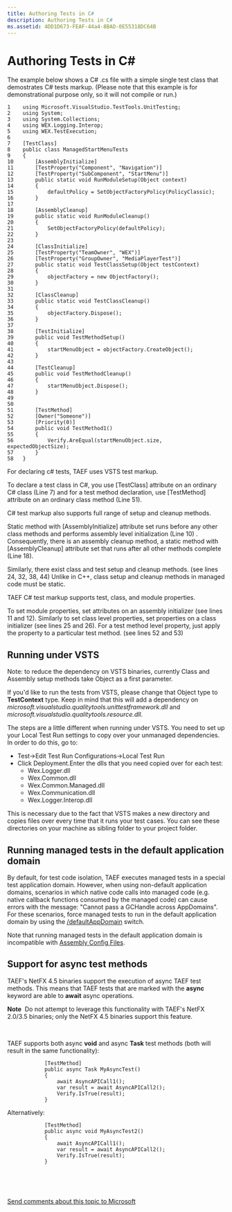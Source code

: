 ```yaml
---
title: Authoring Tests in C#
description: Authoring Tests in C#
ms.assetid: 4DD1D673-FEAF-44a4-8BAD-0E55318DC64B
---
```


# Authoring Tests in C# #


The example below shows a C# .cs file with a simple single test class that demostrates C# tests markup. (Please note that this example is for demonstrational purpose only, so it will not compile or run.)

```
1    using Microsoft.VisualStudio.TestTools.UnitTesting;
2    using System;
3    using System.Collections;
4    using WEX.Logging.Interop;
5    using WEX.TestExecution;
6
7    [TestClass]
8    public class ManagedStartMenuTests
9    {
10       [AssemblyInitialize]
11       [TestProperty("Component", "Navigation")]
12       [TestProperty("SubComponent", "StartMenu")]
13       public static void RunModuleSetup(Object context)
14       {
15           defaultPolicy = SetObjectFactoryPolicy(PolicyClassic);
16       }
17
18       [AssemblyCleanup]
19       public static void RunModuleCleanup()
20       {
21           SetObjectFactoryPolicy(defaultPolicy);
22       }
23
24       [ClassInitialize]
25       [TestProperty("TeamOwner", "WEX")]
26       [TestProperty("GroupOwner", "MediaPlayerTest")]
27       public static void TestClassSetup(Object testContext)
28       {
29           objectFactory = new ObjectFactory();
30       }
31
32       [ClassCleanup]
33       public static void TestClassCleanup()
34       {
35           objectFactory.Dispose();
36       }
37
38       [TestInitialize]
39       public void TestMethodSetup()
40       {
41           startMenuObject = objectFactory.CreateObject();
42       }
43
44       [TestCleanup]
45       public void TestMethodCleanup()
46       {
47           startMenuObject.Dispose();
48       }
49
50
51       [TestMethod]
52       [Owner("Someone")]
53       [Priority(0)]
54       public void TestMethod1()
55       {
56           Verify.AreEqual(startMenuObject.size, expectedObjectSize);
57       }
58   }
```

For declaring c\# tests, TAEF uses VSTS test markup.

To declare a test class in C#, you use \[TestClass\] attribute on an ordinary C# class (Line 7) and for a test method declaration, use \[TestMethod\] attribute on an ordinary class method (Line 51).

C# test markup also supports full range of setup and cleanup methods.

Static method with \[AssemblyInitialize\] attribute set runs before any other class methods and performs assembly level initialization (Line 10) . Consequently, there is an assembly cleanup method, a static method with \[AssemblyCleanup\] attribute set that runs after all other methods complete (Line 18).

Similarly, there exist class and test setup and cleanup methods. (see lines 24, 32, 38, 44) Unlike in C++, class setup and cleanup methods in managed code must be static.

TAEF C# test markup supports test, class, and module properties.

To set module properties, set attributes on an assembly initializer (see lines 11 and 12). Similarly to set class level properties, set properties on a class initializer (see lines 25 and 26). For a test method level property, just apply the property to a particular test method. (see lines 52 and 53)

## <span id="Running_under_VSTS"></span><span id="running_under_vsts"></span><span id="RUNNING_UNDER_VSTS"></span>Running under VSTS


Note: to reduce the dependency on VSTS binaries, currently Class and Assembly setup methods take Object as a first parameter.

If you'd like to run the tests from VSTS, please change that Object type to **TestContext** type. Keep in mind that this will add a dependency on *microsoft.visualstudio.qualitytools.unittestframework.dll* and *microsoft.visualstudio.qualitytools.resource.dll*.

The steps are a little different when running under VSTS. You need to set up your Local Test Run settings to copy over your unmanaged dependencies. In order to do this, go to:

-   Test-&gt;Edit Test Run Configurations-&gt;Local Test Run
-   Click Deployment.Enter the dlls that you need copied over for each test:
    -   Wex.Logger.dll
    -   Wex.Common.dll
    -   Wex.Common.Managed.dll
    -   Wex.Communication.dll
    -   Wex.Logger.Interop.dll

This is necessary due to the fact that VSTS makes a new directory and copies files over every time that it runs your test cases. You can see these directories on your machine as sibling folder to your project folder.

## <span id="Running_managed_tests_in_the_default_application_domain"></span><span id="running_managed_tests_in_the_default_application_domain"></span><span id="RUNNING_MANAGED_TESTS_IN_THE_DEFAULT_APPLICATION_DOMAIN"></span>Running managed tests in the default application domain


By default, for test code isolation, TAEF executes managed tests in a special test application domain. However, when using non-default application domains, scenarios in which native code calls into managed code (e.g. native callback functions consumed by the managed code) can cause errors with the message: "Cannot pass a GCHandle across AppDomains". For these scenarios, force managed tests to run in the default application domain by using the [/defaultAppDomain](te-exe-command-line-parameters.md#defaultappdomain) switch.

Note that running managed tests in the default application domain is incompatible with [Assembly Config Files](assembly-config-files.md).

## <span id="Support_for_async_test_methods"></span><span id="support_for_async_test_methods"></span><span id="SUPPORT_FOR_ASYNC_TEST_METHODS"></span>Support for async test methods


TAEF's NetFX 4.5 binaries support the execution of async TAEF test methods. This means that TAEF tests that are marked with the **async** keyword are able to **await** async operations.

**Note**  Do not attempt to leverage this functionality with TAEF's NetFX 2.0/3.5 binaries; only the NetFX 4.5 binaries support this feature.

 

TAEF supports both async **void** and async **Task** test methods (both will result in the same functionality):

```CSharp
            [TestMethod]
            public async Task MyAsyncTest()
            {
                await AsyncAPICall1();
                var result = await AsyncAPICall2();
                Verify.IsTrue(result);
            }
```

Alternatively:

```CSharp
            [TestMethod]
            public async void MyAsyncTest2()
            {
                await AsyncAPICall1();
                var result = await AsyncAPICall2();
                Verify.IsTrue(result);
            }
```

 

 

[Send comments about this topic to Microsoft](mailto:wsddocfb@microsoft.com?subject=Documentation%20feedback%20[taef\taef]:%20Authoring%20Tests%20in%20C#%20%20RELEASE:%20%289/12/2016%29&body=%0A%0APRIVACY%20STATEMENT%0A%0AWe%20use%20your%20feedback%20to%20improve%20the%20documentation.%20We%20don't%20use%20your%20email%20address%20for%20any%20other%20purpose,%20and%20we'll%20remove%20your%20email%20address%20from%20our%20system%20after%20the%20issue%20that%20you're%20reporting%20is%20fixed.%20While%20we're%20working%20to%20fix%20this%20issue,%20we%20might%20send%20you%20an%20email%20message%20to%20ask%20for%20more%20info.%20Later,%20we%20might%20also%20send%20you%20an%20email%20message%20to%20let%20you%20know%20that%20we've%20addressed%20your%20feedback.%0A%0AFor%20more%20info%20about%20Microsoft's%20privacy%20policy,%20see%20http://privacy.microsoft.com/default.aspx. "Send comments about this topic to Microsoft")




